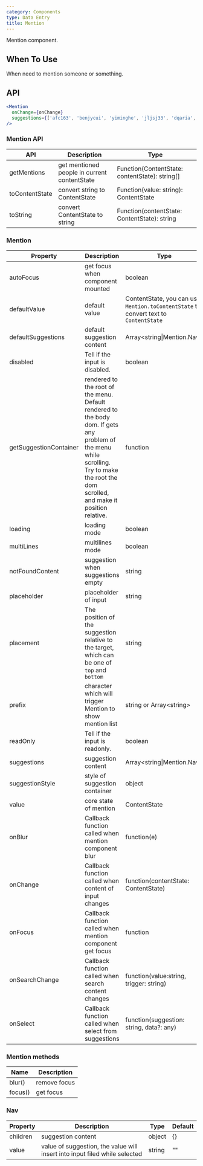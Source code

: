 ```yaml
---
category: Components
type: Data Entry
title: Mention
---
```


Mention component.

## When To Use

When need to mention someone or something.

## API

```jsx
<Mention
  onChange={onChange}
  suggestions={['afc163', 'benjycui', 'yiminghe', 'jljsj33', 'dqaria', 'RaoHai']}
/>
```

### Mention API

| API | Description | Type |
| --- | ----------- | ---- |
| getMentions | get mentioned people in current contentState | Function(ContentState: contentState): string\[] |
| toContentState | convert string to ContentState | Function(value: string): ContentState |
| toString | convert ContentState to string | Function(contentState: ContentState): string |

### Mention

| Property | Description | Type | Default |
| -------- | ----------- | ---- | ------- |
| autoFocus | get focus when component mounted | boolean | false |
| defaultValue | default value | ContentState, you can use `Mention.toContentState` to convert text to `ContentState` | null |
| defaultSuggestions | default suggestion content | Array&lt;string\|Mention.Nav> | \[] |
| disabled | Tell if the input is disabled. | boolean | false |
| getSuggestionContainer | rendered to the root of the menu. Default rendered to the body dom. If gets any problem of the menu while scrolling. Try to make the root the dom scrolled, and make it position relative. | function | () => document.body |
| loading | loading mode | boolean | false |
| multiLines | multilines mode | boolean | false |
| notFoundContent | suggestion when suggestions empty | string | '无匹配结果，轻敲空格完成输入' |
| placeholder | placeholder of input | string | null |
| placement | The position of the suggestion relative to the target, which can be one of `top` and `bottom` | string | 'bottom'. |
| prefix | character which will trigger Mention to show mention list | string or Array&lt;string> | '@' |
| readOnly | Tell if the input is readonly. | boolean | false |
| suggestions | suggestion content | Array&lt;string\|Mention.Nav> | \[] |
| suggestionStyle | style of suggestion container | object | {} |
| value | core state of mention | ContentState | null |
| onBlur | Callback function called when mention component blur | function(e) | null |
| onChange | Callback function called when content of input changes | function(contentState: ContentState) | null |
| onFocus | Callback function called when mention component get focus | function | null |
| onSearchChange | Callback function called when search content changes | function(value:string, trigger: string) | \[] |
| onSelect | Callback function called when select from suggestions | function(suggestion: string, data?: any) | null |

### Mention methods

| Name | Description |
| ---- | ----------- |
| blur() | remove focus |
| focus() | get focus |

### Nav

| Property | Description | Type | Default |
| -------- | ----------- | ---- | ------- |
| children | suggestion content | object | {} |
| value | value of suggestion, the value will insert into input filed while selected | string | "" |
